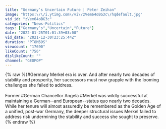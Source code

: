```yaml
---
title: "Germany’s Uncertain Future | Peter Zeihan"
image: "https:\/\/i.ytimg.com\/vi\/zVem64oBG3c\/hqdefault.jpg"
vid_id: "zVem64oBG3c"
categories: "News-Politics"
tags: ["Germany’s","Uncertain","Future"]
date: "2022-01-25T01:01:39+03:00"
vid_date: "2021-12-30T23:25:44Z"
duration: "PT8M59S"
viewcount: "17690"
likeCount: "756"
dislikeCount: ""
channel: "GEOPOP"
---
```

{% raw %}#Germany Merkel era is over. And after nearly two decades of stability and prosperity, her successors must now grapple with the looming challenges she failed to address.<br /><br />Former #German Chancellor Angela #Merkel was wildly successful at maintaining a German--and European--status quo nearly two decades. While her tenure will almost assuredly be remembered as the Golden Age of a unified, post-war Germany, the deeper structural issues Merkel failed to address risk undermining the stability and success she sought to preserve.{% endraw %}
